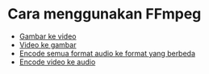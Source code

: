 # Cara menggunakan FFmpeg

- [Gambar ke video](ImageToVideo.txt)
- [Video ke gambar](VideoToImage.txt)
- [Encode semua format audio ke format yang berbeda](https://github.com/bert093/FFmpeg/blob/main/Cara%20Convert%20(Encode)%20Hampir%20semua%20audio%20ke%20format%20yang%20berbeda.txt)
- [Encode video ke audio](https://github.com/bert093/FFmpeg/blob/main/cara%20encode%20video%20ke%20audio.txt)
